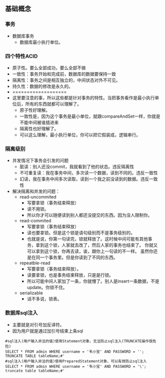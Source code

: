 ## 基础概念
### 事务
* 数据库事务
    * 数据库最小执行单位。
### 四个特性ACID
* 原子性。要么全部成功，要么全部不做
* 一致性：事务开始和完成前，数据库的数据要保持一致
* 隔离性：事务之间是相互独立的，中间状态对外不可见。
* 持久性：数据的修改是永久的。
* ===================
* 这里要注意的事，所以这些都是针对事务的特性。当把事务看作是最小执行单位后，所有的东西就都可以理解了。
    * 原子性好理解。
    * 一致性是，因为这个事务是最小单位，就跟compareAndSet一样，你就是不能中间被谁插进来
    * 隔离性也好理解了。
    * 可以这么理解，最小执行单位，你可以把它假装成，逻辑串行。
### 隔离级别
* 并发情况下事务会引发的问题
    * 脏读：别人还没commit，我就看到了他的状态。违反隔离性
    * 不可重复读：我在事务中间，多次读一个数据，读到不同的。违反一致性
    * 幻读，我在事务中间多次读取，读到一个我之前没读到的数据。违反一致性
* 解决隔离和并发的问题：
    * read-uncommited
        * 写要拿锁（事务结束释放）
        * 读不用锁。
        * 所以你才可以随便读到别人都还没提交的东西。因为没人限制你。
    * read-commited
        * 写要拿锁（事务结束释放）
        * 读也要拿锁。但是这个锁是语句级别而不是事务级别的。
        * 也就是说，你第一句读完，锁就释放了。这时候中间可能有其他事务，拿到这个锁，人家就去改了，然后人家的事务也结束了。
        你就又可以拿到这个锁，你再去读，诶，跟你上一句读的不一样。
        虽然你还是在同一个事务里。但是你读到了不同的东西。
    * repeatble-read
        * 写要拿锁（事务结束释放）。
        * 读要拿锁，也是事务结束释放，只是是行锁。
        * 所以可能中间人家加了一条，你就懵了。别人是insert一条数据，不是update。你锁不住。
    * serializable
        * 话不多说，锁表。
    
### 数据库sql注入
* 主要就是对引号加反译符。
* 因为用户就是通过加引号结束上条sql
```
#sql注入(用户输入非法的值)使用Statement对象，无法防止sql注入(TRUNCATE操作很危险)
SELECT * FROM admin WHERE username = '韦小宝' AND PASSWORD = ''; TRUNCATE TABLE tableName;#'
#sql注入(用户输入非法的值)使用PreparedStatement对象，可以有效防止sql注入
SELECT * FROM admin WHERE username = '韦小宝' AND PASSWORD = '\'; truncate table tableName;#'
    
```

    
    
    
    
    
    